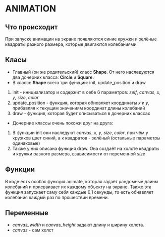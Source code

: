 # ANIMATION

## Что происходит
При запуске анимации на экране появляются синие кружки и зелёные квадраты разного размера, которые двигаются колебаниями

## Класы
* Главный (он же родительский) класс **Shape**. От него наследуются два дочерних класса: **Circle** и **Square**.
* В классе **Shape** всего три функции: init, update_position и draw.
1. init - инициализатор и содержит в себе 6 параметров: *self*, *canvas*, *x*, *y*, *size*, *color*
2. update_position - функция, которая обновляет координаты *x* и *y*, прибавляя к текущим значениям координат длины колебаний
3. draw - функция, которая будет описываться в дочерних классах
* Дочерние классы очень похожи друг на друга:
1. В функции init они наследуют *canvas*, *x*, *y*, *size*, *color*, при чём у кружков цвет синий, а к квадратов - зелёный (остальные параметры одинаковые)
2. Также у них описана функция draw. Она создаёт на холсте квадраты и кружки разного размера, взависимости от переменной *size*

## Функции
В коде есть особая функция animate, которая задаёт рандомные длины колебаний и присваивает их каждому объекту на экране. Также эта функция запускает саму себя каждые 0.1 секунды, то есть обнавляет колебания каждый раз по прошествии времени.

## Переменные
* *canvas_width* и *canvas_height* задают длину и ширину холста.
* *canvas* - сам холст